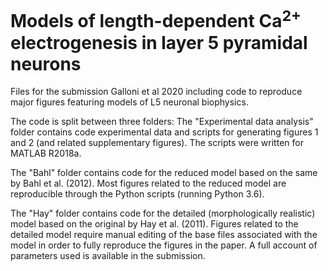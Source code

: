 # Models of length-dependent Ca<sup>2+</sup> electrogenesis in layer 5 pyramidal neurons

Files for the submission Galloni et al 2020 including code to reproduce major figures featuring models of L5 neuronal biophysics.

The code is split between three folders: 
The "Experimental data analysis" folder contains code experimental data and scripts for generating figures 1 and 2 (and related supplementary figures). The scripts were written for MATLAB R2018a.

The "Bahl" folder contains code for the reduced model based on the same by Bahl et al. (2012). Most figures related to the reduced model are reproducible through the Python scripts (running Python 3.6).

The "Hay" folder contains code for the detailed (morphologically realistic) model based on the original by Hay et al. (2011). Figures related to the detailed model require manual editing of the base files associated with the model in order to fully reproduce the figures in the paper. A full account of parameters used is available in the submission.
